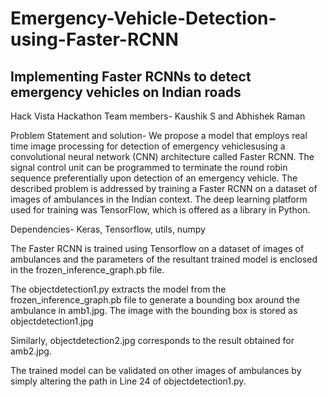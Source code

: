 # Emergency-Vehicle-Detection-using-Faster-RCNN
## Implementing Faster RCNNs to detect emergency vehicles on Indian roads

Hack Vista Hackathon
Team members- Kaushik S and Abhishek Raman

Problem Statement and solution- We propose a model that employs real time image processing for detection of emergency vehiclesusing a convolutional neural network (CNN) architecture called Faster RCNN. The signal control unit can be programmed to terminate the round robin sequence preferentially upon detection of an emergency vehicle.
The described problem is addressed by training a Faster RCNN on a dataset  of images of ambulances in the Indian context. The deep learning platform used for training was TensorFlow, which is offered as a library in Python. 

Dependencies- Keras, Tensorflow, utils, numpy

The Faster RCNN is trained using Tensorflow on a dataset of  images of ambulances and the parameters of the resultant trained model is enclosed in the frozen_inference_graph.pb file.

The objectdetection1.py extracts the model from the frozen_inference_graph.pb file to generate a bounding box around the ambulance in amb1.jpg. The image with the bounding box is stored as objectdetection1.jpg

Similarly, objectdetection2.jpg corresponds to the result obtained for amb2.jpg. 

The trained model can be validated on other images of ambulances by simply altering the path in Line 24 of objectdetection1.py. 








